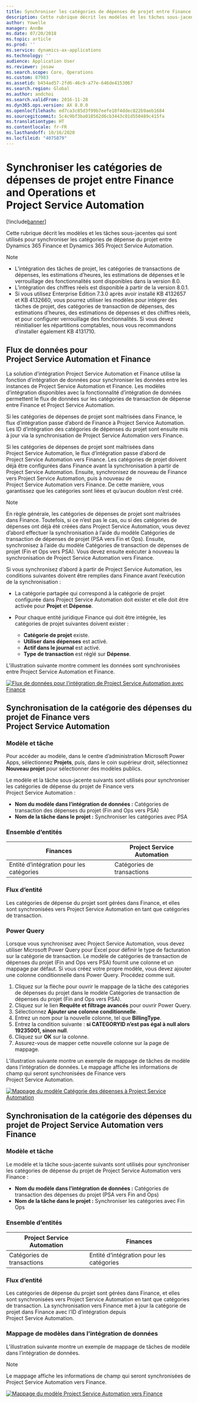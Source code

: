 ```yaml
---
title: Synchroniser les catégories de dépenses de projet entre Finance and Operations et Project Service Automation
description: Cette rubrique décrit les modèles et les tâches sous-jacentes qui sont utilisés pour synchroniser les catégories de dépense du projet entre Microsoft Dynamics 365 Finance et Dynamics 365 Project Service Automation.
author: Yowelle
manager: AnnBe
ms.date: 07/20/2018
ms.topic: article
ms.prod: ''
ms.service: dynamics-ax-applications
ms.technology: ''
audience: Application User
ms.reviewer: josaw
ms.search.scope: Core, Operations
ms.custom: 87983
ms.assetid: b454ad57-2fd6-46c9-a77e-646de4153067
ms.search.region: Global
ms.author: andchoi
ms.search.validFrom: 2016-11-28
ms.dyn365.ops.version: AX 8.0.0
ms.openlocfilehash: ed7ca3c85d3f99b7eefe10f4ddec822b9aeb1684
ms.sourcegitcommit: 5c4c9bf3ba018562d6cb3443c01d550489c415fa
ms.translationtype: HT
ms.contentlocale: fr-FR
ms.lasthandoff: 10/16/2020
ms.locfileid: "4075879"
---
```

# <a name="synchronize-project-expense-categories-between-finance-and-operations-and-project-service-automation"></a>Synchroniser les catégories de dépenses de projet entre Finance and Operations et Project Service Automation

[!include[banner](../includes/banner.md)]

Cette rubrique décrit les modèles et les tâches sous-jacentes qui sont utilisés pour synchroniser les catégories de dépense du projet entre Dynamics 365 Finance et Dynamics 365 Project Service Automation.

> [!NOTE]
> - L’intégration des tâches de projet, les catégories de transactions de dépenses, les estimations d’heures, les estimations de dépenses et le verrouillage des fonctionnalités sont disponibles dans la version 8.0.
> - L’intégration des chiffres réels est disponible à partir de la version 8.0.1.
> - Si vous utilisez Enterprise Edition 7.3.0 après avoir installé KB 4132657 et KB 4132660, vous pourrez utiliser les modèles pour intégrer des tâches de projet, des catégories de transaction de dépenses, des estimations d’heures, des estimations de dépenses et des chiffres réels, et pour configurer verrouillage des fonctionnalités. Si vous devez réinitialiser les répartitions comptables, nous vous recommandons d’installer également KB 4131710.

## <a name="data-flow-for-project-service-automation-and-finance"></a>Flux de données pour Project Service Automation et Finance

La solution d’intégration Project Service Automation et Finance utilise la fonction d’intégration de données pour synchroniser les données entre les instances de Project Service Automation et Finance. Les modèles d’intégration disponibles avec la fonctionnalité d’intégration de données permettent le flux de données sur les catégories de transaction de dépense entre Finance et Project Service Automation.

Si les catégories de dépenses de projet sont maîtrisées dans Finance, le flux d’intégration passe d’abord de Finance à Project Service Automation. Les ID d’intégration des catégories de dépenses du projet sont ensuite mis à jour via la synchronisation de Project Service Automation vers Finance.

Si les catégories de dépenses de projet sont maîtrisées dans Project Service Automation, le flux d’intégration passe d’abord de Project Service Automation vers Finance. Les catégories de projet doivent déjà être configurées dans Finance avant la synchronisation à partir de Project Service Automation. Ensuite, synchronisez de nouveau de Finance vers Project Service Automation, puis à nouveau de Project Service Automation vers Finance. De cette manière, vous garantissez que les catégories sont liées et qu’aucun doublon n’est créé.

> [!NOTE]
> En règle générale, les catégories de dépenses de projet sont maîtrisées dans Finance. Toutefois, si ce n’est pas le cas, ou si des catégories de dépenses ont déjà été créées dans Project Service Automation, vous devez d’abord effectuer la synchronisation à l’aide du modèle Catégories de transaction de dépenses de projet (PSA vers Fin et Ops). Ensuite, synchronisez à l’aide du modèle Catégories de transaction de dépenses de projet (Fin et Ops vers PSA). Vous devez ensuite exécuter à nouveau la synchronisation de Project Service Automation vers Finance.
>
> Si vous synchronisez d’abord à partir de Project Service Automation, les conditions suivantes doivent être remplies dans Finance avant l’exécution de la synchronisation :
>
> - La catégorie partagée qui correspond à la catégorie de projet configurée dans Project Service Automation doit exister et elle doit être activée pour **Projet** et **Dépense**.
> - Pour chaque entité juridique Finance qui doit être intégrée, les catégories de projet suivantes doivent exister :
>
>     - **Catégorie de projet** existe. 
>     - **Utiliser dans dépenses** est activé.
>     - **Actif dans le journal** est activé.
>     - **Type de transaction** est réglé sur **Dépense**.

L’illustration suivante montre comment les données sont synchronisées entre Project Service Automation et Finance.

[![Flux de données pour l’intégration de Project Service Automation avec Finance](./media/ProjectExpenseCategoriesFlow.png)](./media/ProjectExpenseCategoriesFlow.png)

## <a name="project-expense-category-synchronization-from-finance-to-project-service-automation"></a>Synchronisation de la catégorie des dépenses du projet de Finance vers Project Service Automation

### <a name="template-and-task"></a>Modèle et tâche

Pour accéder au modèle, dans le centre d’administration Microsoft Power Apps, sélectionnez **Projets**, puis, dans le coin supérieur droit, sélectionnez **Nouveau projet** pour sélectionner des modèles publics.

Le modèle et la tâche sous-jacente suivants sont utilisés pour synchroniser les catégories de dépense du projet de Finance vers Project Service Automation :

- **Nom du modèle dans l’intégration de données :** Catégories de transaction des dépenses du projet (Fin and Ops vers PSA)
- **Nom de la tâche dans le projet :** Synchroniser les catégories avec PSA

### <a name="entity-set"></a>Ensemble d’entités

| Finances                           | Project Service Automation |
|-----------------------------------|----------------------------|
| Entité d’intégration pour les catégories | Catégories de transactions     |

### <a name="entity-flow"></a>Flux d’entité

Les catégories de dépense du projet sont gérées dans Finance, et elles sont synchronisées vers Project Service Automation en tant que catégories de transaction.

### <a name="power-query"></a>Power Query

Lorsque vous synchronisez avec Project Service Automation, vous devez utiliser Microsoft Power Query pour Excel pour définir le type de facturation sur la catégorie de transaction. Le modèle de catégories de transaction de dépenses du projet (Fin and Ops vers PSA) fournit une colonne et un mappage par défaut. Si vous créez votre propre modèle, vous devez ajouter une colonne conditionnelle dans Power Query. Procédez comme suit.

1. Cliquez sur la flèche pour ouvrir le mappage de la tâche des catégories de dépenses du projet dans le modèle Catégories de transaction de dépenses du projet (Fin and Ops vers PSA).
2. Cliquez sur le lien **Requête et filtrage avancés** pour ouvrir Power Query.
2. Sélectionnez **Ajouter une colonne conditionnelle**.
3. Entrez un nom pour la nouvelle colonne, tel que **BillingType**.
4. Entrez la condition suivante : **si CATEGORYID n’est pas égal à null alors 19235001, sinon null**.
5. Cliquez sur **OK** sur la colonne.
6. Assurez-vous de mapper cette nouvelle colonne sur la page de mappage.

L’illustration suivante montre un exemple de mappage de tâches de modèle dans l’intégration de données. Le mappage affiche les informations de champ qui seront synchronisées de Finance vers Project Service Automation.

[![Mappage du modèle Catégorie des dépenses à Project Service Automation](./media/ProjectExpenseCategoriesToPSAMapping.jpg)](./media/ProjectExpenseCategoriesToPSAMapping.jpg)

## <a name="project-expense-category-synchronization-from-project-service-automation-to-finance"></a>Synchronisation de la catégorie des dépenses du projet de Project Service Automation vers Finance

### <a name="template-and-task"></a>Modèle et tâche

Le modèle et la tâche sous-jacente suivants sont utilisés pour synchroniser les catégories de dépense du projet de Project Service Automation vers Finance :

- **Nom du modèle dans l’intégration de données :** Catégories de transaction des dépenses du projet (PSA vers Fin and Ops)
- **Nom de la tâche dans le projet :** Synchroniser les catégories avec Fin Ops

### <a name="entity-set"></a>Ensemble d’entités

| Project Service Automation | Finances                           |
|----------------------------|-----------------------------------|
| Catégories de transactions     | Entité d’intégration pour les catégories |

### <a name="entity-flow"></a>Flux d’entité

Les catégories de dépense du projet sont gérées dans Finance, et elles sont synchronisées vers Project Service Automation en tant que catégories de transaction. La synchronisation vers Finance met à jour la catégorie de projet dans Finance avec l’ID d’intégration depuis Project Service Automation.

### <a name="template-mapping-in-data-integration"></a>Mappage de modèles dans l’intégration de données

L’illustration suivante montre un exemple de mappage de tâches de modèle dans l’intégration de données.

> [!NOTE]
> Le mappage affiche les informations de champ qui seront synchronisées de Project Service Automation vers Finance.

[![Mappage du modèle Project Service Automation vers Finance](./media/ProjectExpenseCategoriesToFinOpsMapping.jpg)](./media/ProjectExpenseCategoriesToFinOpsMapping.jpg)
